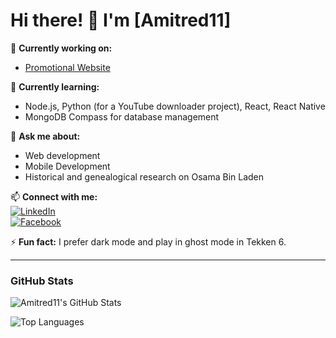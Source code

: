 # Hi there! 👋 I'm [Amitred11]

🔭 **Currently working on:**  
- [Promotional Website](https://github.com/Amitred11/PromotionalWebsite)  

🌱 **Currently learning:**  
- Node.js, Python (for a YouTube downloader project), React, React Native  
- MongoDB Compass for database management 

💬 **Ask me about:**  
- Web development  
- Mobile Development 
- Historical and genealogical research on Osama Bin Laden 

📫 **Connect with me:**  
[![LinkedIn](https://img.shields.io/badge/LinkedIn-blue?logo=linkedin)]([#](https://www.linkedin.com/in/amadore-iii-leoncio-d-011841328/))  
[![Facebook](https://img.shields.io/badge/Facebook-blue?logo=facebook)]([#](https://www.facebook.com/leoncio.amadoreiii/))  

⚡ **Fun fact:** I prefer dark mode and play in ghost mode in Tekken 6.   

---

### **GitHub Stats**
![Amitred11's GitHub Stats](https://github-readme-stats.vercel.app/api?username=Amitred11&show_icons=true&theme=dark)

![Top Languages](https://github-readme-stats.vercel.app/api/top-langs/?username=Amitred11&layout=compact&theme=dark)
